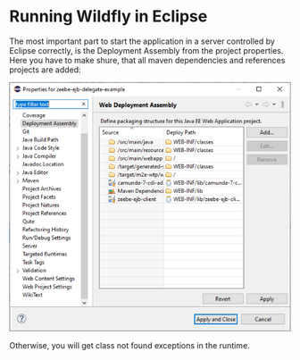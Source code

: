 # Running Wildfly in Eclipse

The most important part to start the application in a server controlled by
Eclipse correctly, is the Deployment Assembly from the project properties. Here
you have to make shure, that all maven dependencies and references projects are
added:

![Deployment Assembly in Eclipse](images/deployment-assembly-properties.png)

Otherwise, you will get class not found exceptions in the runtime.
